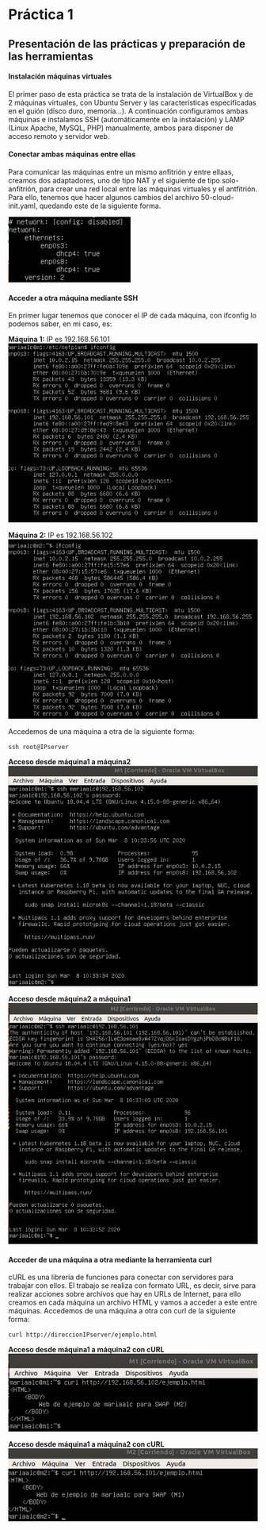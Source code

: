 # Práctica 1
## Presentación de las prácticas y preparación de las herramientas

#### Instalación máquinas virtuales
El primer paso de esta práctica se trata de la instalación de VirtualBox y de 2 máquinas virtuales, con Ubuntu Server y las características especificadas en el guión (disco duro, memoria…). A continuación configuramos ambas máquinas e instalamos SSH (automáticamente en la instalación) y LAMP (Linux Apache, MySQL, PHP) manualmente, ambos para disponer de acceso remoto y servidor web.

#### Conectar ambas máquinas entre ellas
Para comunicar las máquinas entre un mismo anfitrión y entre ellaas, creamos dos adaptadores, uno de tipo NAT y el siguiente de tipo solo-anfitrión, para crear una red local entre las máquinas virtuales y el antfitrión. Para ello, tenemos que hacer algunos cambios del archivo 50-cloud-init.yaml, quedando este de la siguiente forma.

![Archivo 50-cloud-init.yaml](https://raw.githubusercontent.com/mariaalc/SWAP/master/practica1/imagenes/archivo.png)

#### Acceder a otra máquina mediante SSH
En primer lugar tenemos que conocer el IP de cada máquina, con ifconfig lo podemos saber, en mi caso, es:

**Máquina 1:** IP es 192.168.56.101
![Máquina1](https://raw.githubusercontent.com/mariaalc/SWAP/master/practica1/imagenes/maquina1.png)

**Máquina 2:** IP es 192.168.56.102
![Máquina2](https://raw.githubusercontent.com/mariaalc/SWAP/master/practica1/imagenes/maquina2.png)

Accedemos de una máquina a otra de la siguiente forma: 
~~~
ssh root@IPserver
~~~

**Acceso desde máquina1 a máquina2** 
![m1_a_m2](https://raw.githubusercontent.com/mariaalc/SWAP/master/practica1/imagenes/m1_conectada_a_m2.png)

**Acceso desde máquina2 a máquina1** 
![m2_a_m1](https://raw.githubusercontent.com/mariaalc/SWAP/master/practica1/imagenes/m2_conectada_a_m1.png)

#### Acceder de una máquina a otra mediante la herramienta curl
cURL es una librería de funciones para conectar con servidores para trabajar con ellos. El trabajo se realiza con formato URL, es decir, sirve para realizar acciones sobre archivos que hay en URLs de Internet, para ello creamos en cada máquina un archivo HTML y vamos a acceder a este entre máquinas.
Accedemos de una máquina a otra con curl de la siguiente forma: 
~~~
curl http://direccionIPserver/ejemplo.html
~~~

**Acceso desde máquina1 a máquina2 con cURL** 
![m1_a_m2](https://raw.githubusercontent.com/mariaalc/SWAP/master/practica1/imagenes/m1_a_m2_curl.png)

**Acceso desde máquina1 a máquina2 con cURL** 
![m1_a_m2](https://raw.githubusercontent.com/mariaalc/SWAP/master/practica1/imagenes/m2_a_m1_curl.png)



